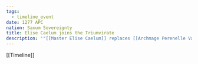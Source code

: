 ```yaml
---
tags:
  - timeline_event
date: 1277 APC
nation: Saxum Sovereignty
title: Elise Caelum joins the Triumvirate
description: '"[[Master Elise Caelum]] replaces [[Archmage Perenelle Valtoria]] on [[The Saxum Triumvirate]]"'
---
```

[[Timeline]]